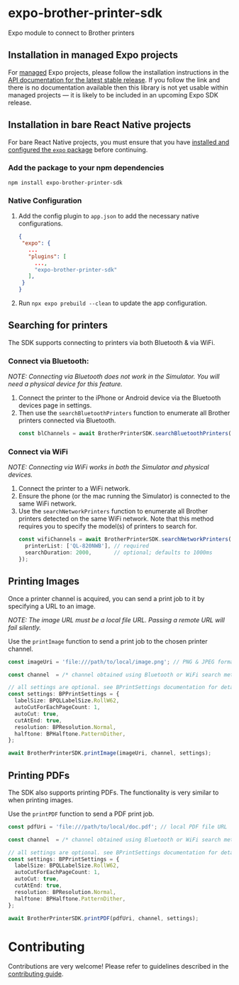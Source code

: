 # expo-brother-printer-sdk

Expo module to connect to Brother printers

<!-- # API documentation

- [Documentation for the main branch](https://github.com/expo/expo/blob/main/docs/pages/versions/unversioned/sdk/brother-printer-sdk.md)
- [Documentation for the latest stable release](https://docs.expo.dev/versions/latest/sdk/brother-printer-sdk/)
 -->

## Installation in managed Expo projects

For [managed](https://docs.expo.dev/archive/managed-vs-bare/) Expo projects, please follow the installation instructions in the [API documentation for the latest stable release](#api-documentation). If you follow the link and there is no documentation available then this library is not yet usable within managed projects &mdash; it is likely to be included in an upcoming Expo SDK release.

## Installation in bare React Native projects

For bare React Native projects, you must ensure that you have [installed and configured the `expo` package](https://docs.expo.dev/bare/installing-expo-modules/) before continuing.

### Add the package to your npm dependencies

```
npm install expo-brother-printer-sdk
```

### Native Configuration

1. Add the config plugin to `app.json` to add the necessary native configurations.
   ```json
   {
    "expo": {
      ...
      "plugins": [
        ...,
        "expo-brother-printer-sdk"
      ],
    }
   }
   ```
2. Run `npx expo prebuild --clean` to update the app configuration.

## Searching for printers

The SDK supports connecting to printers via both Bluetooth & via WiFi.

### Connect via Bluetooth:

_NOTE: Connecting via Bluetooth does not work in the Simulator. You will need a physical device for this feature._

1. Connect the printer to the iPhone or Android device via the Bluetooth devices page in settings.
2. Then use the `searchBluetoothPrinters` function to enumerate all Brother printers connected via Bluetooth.
   ```ts
   const blChannels = await BrotherPrinterSDK.searchBluetoothPrinters();
   ```

### Connect via WiFi

_NOTE: Connecting via WiFi works in both the Simulator and physical devices._

1. Connect the printer to a WiFi network.
2. Ensure the phone (or the mac running the Simulator) is connected to the same WiFi network.
3. Use the `searchNetworkPrinters` function to enumerate all Brother printers detected on the same WiFi network.
   Note that this method requires you to specify the model(s) of printers to search for.
   ```ts
   const wifiChannels = await BrotherPrinterSDK.searchNetworkPrinters({
     printerList: ['QL-820NWB'], // required
     searchDuration: 2000,       // optional; defaults to 1000ms
   });
   ```

## Printing Images

Once a printer channel is acquired, you can send a print job to it by specifying a URL to an image.

_NOTE: The image URL must be a local file URL. Passing a remote URL will fail silently._

Use the `printImage` function to send a print job to the chosen printer channel.

```ts
const imageUri = 'file:///path/to/local/image.png'; // PNG & JPEG formats are supported

const channel  = /* channel obtained using Bluetooth or WiFi search methods above. */

// all settings are optional. see BPrintSettings documentation for details
const settings: BPPrintSettings = {
  labelSize: BPQLLabelSize.RollW62,
  autoCutForEachPageCount: 1,
  autoCut: true,
  cutAtEnd: true,
  resolution: BPResolution.Normal,
  halftone: BPHalftone.PatternDither,
};

await BrotherPrinterSDK.printImage(imageUri, channel, settings);
```

## Printing PDFs

The SDK also supports printing PDFs. The functionality is very similar to when printing images.

Use the `printPDF` function to send a PDF print job.

```ts
const pdfUri = 'file:///path/to/local/doc.pdf'; // local PDF file URL

const channel  = /* channel obtained using Bluetooth or WiFi search methods above. */

// all settings are optional. see BPrintSettings documentation for details
const settings: BPPrintSettings = {
  labelSize: BPQLLabelSize.RollW62,
  autoCutForEachPageCount: 1,
  autoCut: true,
  cutAtEnd: true,
  resolution: BPResolution.Normal,
  halftone: BPHalftone.PatternDither,
};

await BrotherPrinterSDK.printPDF(pdfUri, channel, settings);
```

# Contributing

Contributions are very welcome! Please refer to guidelines described in the [contributing guide]( https://github.com/expo/expo#contributing).
